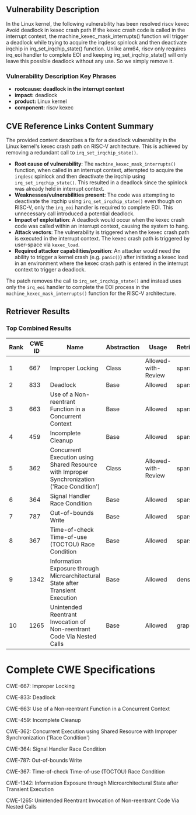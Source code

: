 ## Vulnerability Description
In the Linux kernel, the following vulnerability has been resolved riscv kexec Avoid deadlock in kexec crash path If the kexec crash code is called in the interrupt context, the machine_kexec_mask_interrupts() function will trigger a deadlock while trying to acquire the irqdesc spinlock and then deactivate irqchip in irq_set_irqchip_state() function. Unlike arm64, riscv only requires irq_eoi handler to complete EOI and keeping irq_set_irqchip_state() will only leave this possible deadlock without any use. So we simply remove it.

### Vulnerability Description Key Phrases
- **rootcause:** **deadlock in the interrupt context**
- **impact:** deadlock
- **product:** Linux kernel
- **component:** riscv kexec

## CVE Reference Links Content Summary
The provided content describes a fix for a deadlock vulnerability in the Linux kernel's kexec crash path on RISC-V architecture. This is achieved by removing a redundant call to `irq_set_irqchip_state()`.

- **Root cause of vulnerability**: The `machine_kexec_mask_interrupts()` function, when called in an interrupt context, attempted to acquire the `irqdesc` spinlock and then deactivate the irqchip using `irq_set_irqchip_state()`. This resulted in a deadlock since the spinlock was already held in interrupt context.
- **Weaknesses/vulnerabilities present**: The code was attempting to deactivate the irqchip using `irq_set_irqchip_state()` even though on RISC-V, only the `irq_eoi` handler is required to complete EOI. This unnecessary call introduced a potential deadlock.
- **Impact of exploitation**: A deadlock would occur when the kexec crash code was called within an interrupt context, causing the system to hang.
- **Attack vectors**: The vulnerability is triggered when the kexec crash path is executed in the interrupt context. The kexec crash path is triggered by user-space via `kexec_load`.
- **Required attacker capabilities/position**: An attacker would need the ability to trigger a kernel crash (e.g. `panic()`) after initiating a kexec load in an environment where the kexec crash path is entered in the interrupt context to trigger a deadlock.

The patch removes the call to `irq_set_irqchip_state()` and instead uses only the `irq_eoi` handler to complete the EOI process in the `machine_kexec_mask_interrupts()` function for the RISC-V architecture.

## Retriever Results

### Top Combined Results

| Rank | CWE ID | Name | Abstraction | Usage  | Retrievers | Individual Scores |
|------|--------|------|-------------|-------|------------|-------------------|
| 1 | 667 | Improper Locking | Class | Allowed-with-Review | sparse | 0.420 |
| 2 | 833 | Deadlock | Base | Allowed | sparse | 0.402 |
| 3 | 663 | Use of a Non-reentrant Function in a Concurrent Context | Base | Allowed | sparse | 0.369 |
| 4 | 459 | Incomplete Cleanup | Base | Allowed | sparse | 0.353 |
| 5 | 362 | Concurrent Execution using Shared Resource with Improper Synchronization ('Race Condition') | Class | Allowed-with-Review | sparse | 0.345 |
| 6 | 364 | Signal Handler Race Condition | Base | Allowed | sparse | 0.342 |
| 7 | 787 | Out-of-bounds Write | Base | Allowed | sparse | 0.339 |
| 8 | 367 | Time-of-check Time-of-use (TOCTOU) Race Condition | Base | Allowed | sparse | 0.338 |
| 9 | 1342 | Information Exposure through Microarchitectural State after Transient Execution | Base | Allowed | dense | 0.492 |
| 10 | 1265 | Unintended Reentrant Invocation of Non-reentrant Code Via Nested Calls | Base | Allowed | graph | 0.002 |



# Complete CWE Specifications

CWE-667: Improper Locking

CWE-833: Deadlock

CWE-663: Use of a Non-reentrant Function in a Concurrent Context

CWE-459: Incomplete Cleanup

CWE-362: Concurrent Execution using Shared Resource with Improper Synchronization ('Race Condition')

CWE-364: Signal Handler Race Condition

CWE-787: Out-of-bounds Write

CWE-367: Time-of-check Time-of-use (TOCTOU) Race Condition

CWE-1342: Information Exposure through Microarchitectural State after Transient Execution

CWE-1265: Unintended Reentrant Invocation of Non-reentrant Code Via Nested Calls